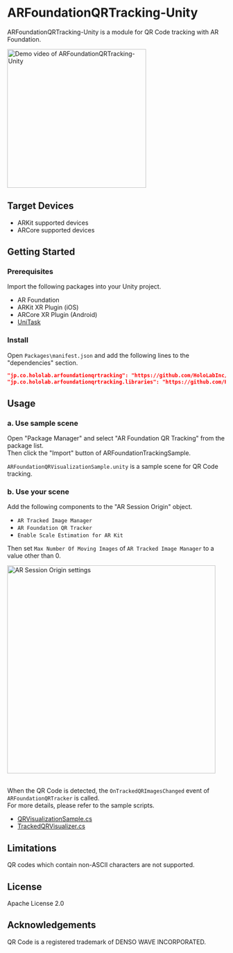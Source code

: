 # ARFoundationQRTracking-Unity

ARFoundationQRTracking-Unity is a module for QR Code tracking with AR Foundation.

<img alt="Demo video of ARFoundationQRTracking-Unity" src="https://github.com/HoloLabInc/ARFoundationQRTracking-Unity/assets/4415085/033aadad-53cd-46d3-9cc1-111be88c7e4c" width="320px">

## Target Devices

- ARKit supported devices
- ARCore supported devices

## Getting Started

### Prerequisites

Import the following packages into your Unity project.

- AR Foundation
- ARKit XR Plugin (iOS)
- ARCore XR Plugin (Android)
- [UniTask](https://github.com/Cysharp/UniTask#upm-package)

### Install

Open `Packages\manifest.json` and add the following lines to the "dependencies" section.

```json
"jp.co.hololab.arfoundationqrtracking": "https://github.com/HoloLabInc/ARFoundationQRTracking-Unity.git?path=packages/jp.co.hololab.arfoundationqrtracking",
"jp.co.hololab.arfoundationqrtracking.libraries": "https://github.com/HoloLabInc/ARFoundationQRTracking-Unity.git?path=packages/jp.co.hololab.arfoundationqrtracking.libraries",
```

## Usage

### a. Use sample scene

Open "Package Manager" and select "AR Foundation QR Tracking" from the package list.  
Then click the "Import" button of ARFoundationTrackingSample.

`ARFoundationQRVisualizationSample.unity` is a sample scene for QR Code tracking.

### b. Use your scene

Add the following components to the "AR Session Origin" object.

- `AR Tracked Image Manager`
- `AR Foundation QR Tracker`
- `Enable Scale Estimation for AR Kit`

Then set `Max Number Of Moving Images` of `AR Tracked Image Manager` to a value other than 0.

<img width="480" alt="AR Session Origin settings" src="https://github.com/HoloLabInc/ARFoundationQRTracking-Unity/assets/4415085/86a19b74-0bdb-43fe-8b60-a042df34f6e9">
<br>
<br>

When the QR Code is detected, the `OnTrackedQRImagesChanged` event of `ARFoundationQRTracker` is called.  
For more details, please refer to the sample scripts.

- [QRVisualizationSample.cs](https://github.com/HoloLabInc/ARFoundationQRTracking-Unity/blob/doc/readme/packages/jp.co.hololab.arfoundationqrtracking/Samples~/ARFoundationTrackingSample/Scripts/QRVisualizationSample.cs)
- [TrackedQRVisualizer.cs](https://github.com/HoloLabInc/ARFoundationQRTracking-Unity/blob/doc/readme/packages/jp.co.hololab.arfoundationqrtracking/Samples~/ARFoundationTrackingSample/Scripts/TrackedQRVisualizer.cs)

## Limitations

QR codes which contain non-ASCII characters are not supported.

## License

Apache License 2.0

## Acknowledgements

QR Code is a registered trademark of DENSO WAVE INCORPORATED.
